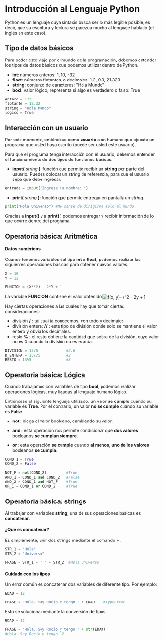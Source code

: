 # Introducción al Lenguaje Python

Python es un lenguaje cuya sintaxis busca ser lo más legible posible, es decir, que su escritura y lectura se parezca mucho al lenguaje hablado (el inglés en este caso).



## Tipo de datos básicos

Para poder este viaje por el mundo de la programación, debemos entender los tipos de datos básicos que podemos utilizar dentro de Python.

- **int**: números enteros: 1, 10, -32
- **float**: números flotantes, o decimales: 1.2, 0.9, 21.323
- **string**: conjunto de caracteres: "Hola Mundo"
- **bool**: valor lógico, representa si algo es verdadero o falso: True

```python
entero = 123
flotante = 12.32
string = "Hola Mundo"
logico = True
```



## Interacción con un usuario

Por este momento, entiéndase como **usuario** a un humano que ejecute un programa que usted haya escrito (puede ser usted este usuario).

Para que el programa tenga interacción con el usuario, debemos entender el funcionamiento de dos tipos de funciones básicas.

- **input(** *string* **)**: función que permite recibir un **string** por parte del usuario. Puedes colocar un *string* de referencia, para que el usuario sepa que debe ingresar.

```python
entrada = input("Ingresa tu nombre: ")
```

- **print(** *string* **)**: función que permite entregar en pantalla un *string*.

```python
print("Hola Universo") #Me canse de dirigirme solo al mundo.
```

Gracias a **input()** y a **print( )** podemos entregar y recibir información de lo que ocurre dentro del programa.



## Operatoria básica: Aritmética

#### Datos numéricos

Cuando tenemos variables del tipo **int** o **float**, podemos realizar las siguientes operaciones básicas para obtener nuevos valores.

```python
X = 10
Y = 12

FUNCION = (X**2) - 2*Y + 1
```

La variable **FUNCION** contiene el valor obtenido <img align="center" src="https://tex.s2cms.ru/svg/f(x%2C%20y)%3Dx%5E2%20-%202y%20%2B%201" alt="f(x, y)=x^2 - 2y + 1" /> 

Hay ciertas operaciones a las cuales hay que tomar ciertas consideraciones:

- división **/** : tal cual la conocemos, con todo y decimales
- división entera: **//** : este tipo de división donde solo se mantiene el valor entero y obvia los decimales.
- resto **%** : el resto obtiene la cantidad que sobra de la división, cuyo valor no es 0 cuando la división no es exacta.

```python
DIVISION = 13/5 			#2.6
D_ENTERA = 13//5 			#2
RESTO = 13%5 				#3
```



## Operatoria básica: Lógica

Cuando trabajamos con variables de tipo **bool**, podemos realizar operaciones lógicas, muy ligadas al lenguaje humano lógico.

Entiéndase el siguiente lenguaje utilizado: un valor **se cumple** cuando su variable es **True**. Por el contrario,  un valor **no se cumple** cuando su variable es **False**

- **not** : niega el valor booleano, cambiando su valor.

- **and** : esta operación nos permite condicionar que **dos valores** booleanos **se cumplan siempre**.
- **or** : esta operación **se cumple** cuando **al menos, uno de los valores** booleanos **se cumpla**.

```python
COND_1 = True
COND_2 = False

NOT_F = not(COND_2)			#True
AND_1 = COND_1 and COND_2	#False
AND_2 = COND_1 and NOT_F	#True
OR_1 = COND_1 or COND_2		#True
```

## Operatoria básica: strings

Al trabajar con variables **string**, una de sus operaciones básicas es **concatenar**.

#### ¿Qué es concatenar?

Es simplemente, unir dos strings mediante el comando **+**.

```python
STR_1 = "Hola"
STR_2 = "Universo"

FRASE = STR_1 + " " + STR_2  #Hola Universo
```

#### Cuidado con los tipos

Un error común es concatenar dos variables de diferente tipo. Por ejemplo:

```python
EDAD = 12

FRASE = "Hola. Soy Rocio y tengo " + EDAD    #TypeError
```

Esto se soluciona mediante la conversión de tipos

```python
EDAD = 12

FRASE = "Hola. Soy Rocio y tengo " + str(EDAD)
#Hola. Soy Rocio y tengo 12
```

